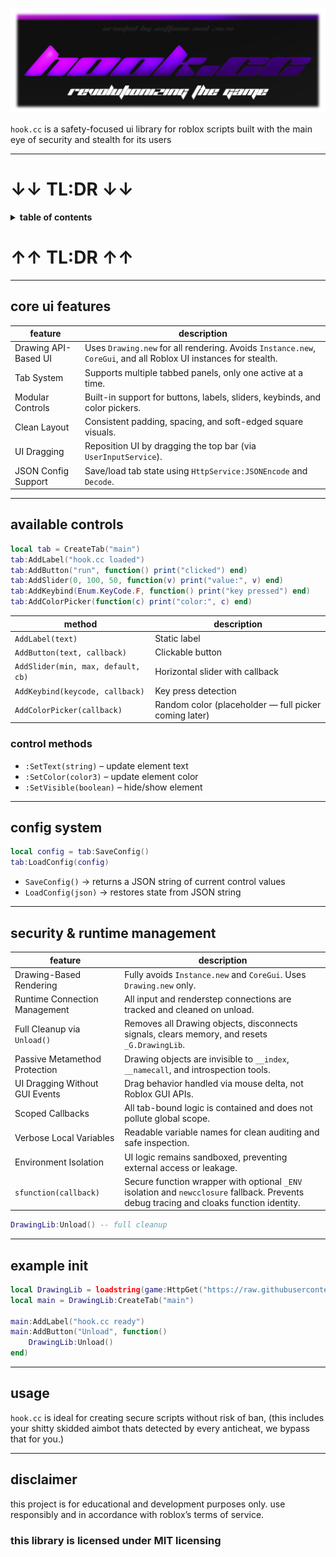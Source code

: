 ![hook.cc banner](images/banner.png)

`hook.cc` is a safety-focused ui library for roblox scripts built with the main eye of security and stealth for its users

---

# ↓↓ TL:DR ↓↓

<details>
  <summary><strong> table of contents</strong></summary>

- [core ui features](#core-ui-features)  
- [available controls](#available-controls)  
- [control methods](#control-methods)  
- [config system](#config-system)  
- [security & runtime management](#security--runtime-management)  
- [example init](#example-init)  
- [usage](#usage)  
- [disclaimer](#disclaimer)

</details>

# ↑↑ TL:DR ↑↑

---

## core ui features

| feature                | description                                                                 |
|------------------------|-----------------------------------------------------------------------------|
| Drawing API-Based UI   | Uses `Drawing.new` for all rendering. Avoids `Instance.new`, `CoreGui`, and all Roblox UI instances for stealth. |
| Tab System             | Supports multiple tabbed panels, only one active at a time.                |
| Modular Controls       | Built-in support for buttons, labels, sliders, keybinds, and color pickers.|
| Clean Layout           | Consistent padding, spacing, and soft-edged square visuals.                |
| UI Dragging            | Reposition UI by dragging the top bar (via `UserInputService`).            |
| JSON Config Support    | Save/load tab state using `HttpService:JSONEncode` and `Decode`.           |

---

## available controls

```lua
local tab = CreateTab("main")
tab:AddLabel("hook.cc loaded")
tab:AddButton("run", function() print("clicked") end)
tab:AddSlider(0, 100, 50, function(v) print("value:", v) end)
tab:AddKeybind(Enum.KeyCode.F, function() print("key pressed") end)
tab:AddColorPicker(function(c) print("color:", c) end)
```

| method                              | description                                           |
|-------------------------------------|-------------------------------------------------------|
| `AddLabel(text)`                    | Static label                                          |
| `AddButton(text, callback)`         | Clickable button                                      |
| `AddSlider(min, max, default, cb)`  | Horizontal slider with callback                       |
| `AddKeybind(keycode, callback)`     | Key press detection                                   |
| `AddColorPicker(callback)`          | Random color (placeholder — full picker coming later) |

### control methods

- `:SetText(string)` – update element text  
- `:SetColor(color3)` – update element color  
- `:SetVisible(boolean)` – hide/show element  

---

## config system

```lua
local config = tab:SaveConfig()
tab:LoadConfig(config)
```

- `SaveConfig()` → returns a JSON string of current control values  
- `LoadConfig(json)` → restores state from JSON string  

---

## security & runtime management

| feature                          | description                                                                 |
|----------------------------------|-----------------------------------------------------------------------------|
| Drawing-Based Rendering          | Fully avoids `Instance.new` and `CoreGui`. Uses `Drawing.new` only.        |
| Runtime Connection Management    | All input and renderstep connections are tracked and cleaned on unload.    |
| Full Cleanup via `Unload()`      | Removes all Drawing objects, disconnects signals, clears memory, and resets `_G.DrawingLib`. |
| Passive Metamethod Protection    | Drawing objects are invisible to `__index`, `__namecall`, and introspection tools. |
| UI Dragging Without GUI Events   | Drag behavior handled via mouse delta, not Roblox GUI APIs.                |
| Scoped Callbacks                 | All tab-bound logic is contained and does not pollute global scope.        |
| Verbose Local Variables          | Readable variable names for clean auditing and safe inspection.            |
| Environment Isolation            | UI logic remains sandboxed, preventing external access or leakage.         |
| `sfunction(callback)` | Secure function wrapper with optional `_ENV` isolation and `newcclosure` fallback. Prevents debug tracing and cloaks function identity. |

```lua
DrawingLib:Unload() -- full cleanup
```
---

## example init

```lua
local DrawingLib = loadstring(game:HttpGet("https://raw.githubusercontent.com/documentable/hook.cc/refs/heads/main/library.lua"))()
local main = DrawingLib:CreateTab("main")

main:AddLabel("hook.cc ready")
main:AddButton("Unload", function()
    DrawingLib:Unload()
end)
```

---

## usage

`hook.cc` is ideal for creating secure scripts without risk of ban, (this includes your shitty skidded aimbot thats detected by every anticheat, we bypass that for you.)

---

## disclaimer

this project is for educational and development purposes only. use responsibly and in accordance with roblox’s terms of service.
### this library is licensed under MIT licensing 
